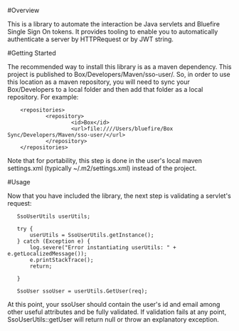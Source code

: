 #Overview

This is a library to automate the interaction be Java servlets and Bluefire Single Sign On tokens.
It provides tooling to enable you to automatically authenticate a server by HTTPRequest or by
JWT string.

#Getting Started

The recommended way to install this library is as a maven dependency. This project is published to 
Box/Developers/Maven/sso-user/.  So, in order to use this location as a maven repository, you
will need to sync your Box/Developers to a local folder and then add that folder as a local
repository.  For example: 

        <repositories>  
                <repository>            
                        <id>Box</id>
                        <url>file:////Users/bluefire/Box Sync/Developers/Maven/sso-user/</url>                        
                </repository>
        </repositories>
        
Note that for portability, this step is done in the user's local maven settings.xml (typically 
~/.m2/settings.xml) instead of the project.

#Usage

Now that you have included the library, the next step is validating a servlet's request:

       SsoUserUtils userUtils;
       
       try {
           userUtils = SsoUserUtils.getInstance();
       } catch (Exception e) {
           log.severe("Error instantiating userUtils: " + e.getLocalizedMessage());
           e.printStackTrace();
           return;

       }

       SsoUser ssoUser = userUtils.GetUser(req);
       
At this point, your ssoUser should contain the user's id and email among other useful attributes and 
be fully validated.  If validation fails at any point, SsoUserUtils::getUser will return null or 
throw an explanatory exception.